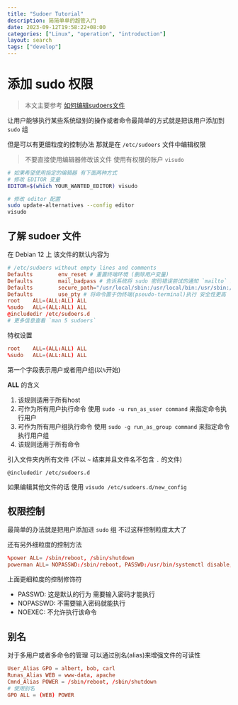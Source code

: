 ```yaml
---
title: "Sudoer Tutorial"
description: 简简单单的超管入门
date: 2023-09-12T19:58:22+08:00
categories: ["Linux", "operation", "introduction"]
layout: search
tags: ["develop"]
---
```


# 添加 sudo 权限

> 本文主要参考 [如何编辑sudoers文件][1]

让用户能够执行某些系统级别的操作或者命令最简单的方式就是把该用户添加到 `sudo` 组

但是可以有更细粒度的控制办法 那就是在 `/etc/sudoers` 文件中编辑权限

> 不要直接使用编辑器修改该文件 使用有权限的账户 `visudo`

```bash
# 如果希望使用指定的编辑器 有下面两种方式
# 修改 EDITOR 变量
EDITOR=$(which YOUR_WANTED_EDITOR) visudo

# 修改 editor 配置
sudo update-alternatives --config editor
visudo
```

## 了解 sudoer 文件

在 Debian 12 上 该文件的默认内容为

```conf
# /etc/sudoers without empty lines and comments
Defaults        env_reset # 重置终端环境 (删除用户变量)
Defaults        mail_badpass # 告诉系统将 sudo 密码错误尝试的通知 `mailto` 给配置的 mailto 用户 (一般是root 通过 `mail` 来查看邮件)
Defaults        secure_path="/usr/local/sbin:/usr/local/bin:/usr/sbin:/usr/bin:/sbin:/bin" # 指定 sudo 指令的 PATH
Defaults        use_pty # 将命令置于伪终端(pseudo-terminal)执行 安全性更高
root    ALL=(ALL:ALL) ALL
%sudo   ALL=(ALL:ALL) ALL
@includedir /etc/sudoers.d
# 更多信息查看 `man 5 sudoers`
```

特权设置

```conf
root    ALL=(ALL:ALL) ALL
%sudo   ALL=(ALL:ALL) ALL
```
第一个字段表示用户或者用户组(以`%`开始)

**ALL** 的含义
1. 该规则适用于所有host
2. 可作为所有用户执行命令   使用 `sudo -u run_as_user command` 来指定命令执行用户
3. 可作为所有用户组执行命令 使用 `sudo -g run_as_group command` 来指定命令执行用户组
4. 该规则适用于所有命令

引入文件夹内所有文件 (不以 `~` 结束并且文件名不包含 `.` 的文件)

```
@includedir /etc/sudoers.d
```

如果编辑其他文件的话 使用 `visudo /etc/sudoers.d/new_config`

## 权限控制

最简单的办法就是把用户添加进 `sudo` 组 不过这样控制粒度太大了

还有另外细粒度的控制方法

```conf
%power ALL= /sbin/reboot, /sbin/shutdown
powerman ALL= NOPASSWD:/sbin/reboot, PASSWD:/usr/bin/systemctl disable, NOEXEC:/sbin/shutdown
```
上面更细粒度的控制修饰符
- PASSWD: 这是默认的行为 需要输入密码才能执行
- NOPASSWD: 不需要输入密码就能执行
- NOEXEC: 不允许执行该命令

## 别名

对于多用户或者多命令的管理 可以通过别名(alias)来增强文件的可读性

```conf
User_Alias GPO = albert, bob, carl
Runas_Alias WEB = www-data, apache
Cmnd_Alias POWER = /sbin/reboot, /sbin/shutdown
# 使用别名
GPO ALL = (WEB) POWER
```

[1]: https://www.digitalocean.com/community/tutorials/how-to-edit-the-sudoers-file